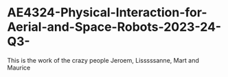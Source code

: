 # AE4324-Physical-Interaction-for-Aerial-and-Space-Robots-2023-24-Q3-
This is the work of the crazy people Jeroem, Lisssssanne, Mart and Maurice 
